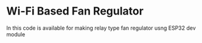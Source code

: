 # Wi-Fi Based Fan Regulator
In this code is available for making relay type fan regulator usng ESP32 dev module
